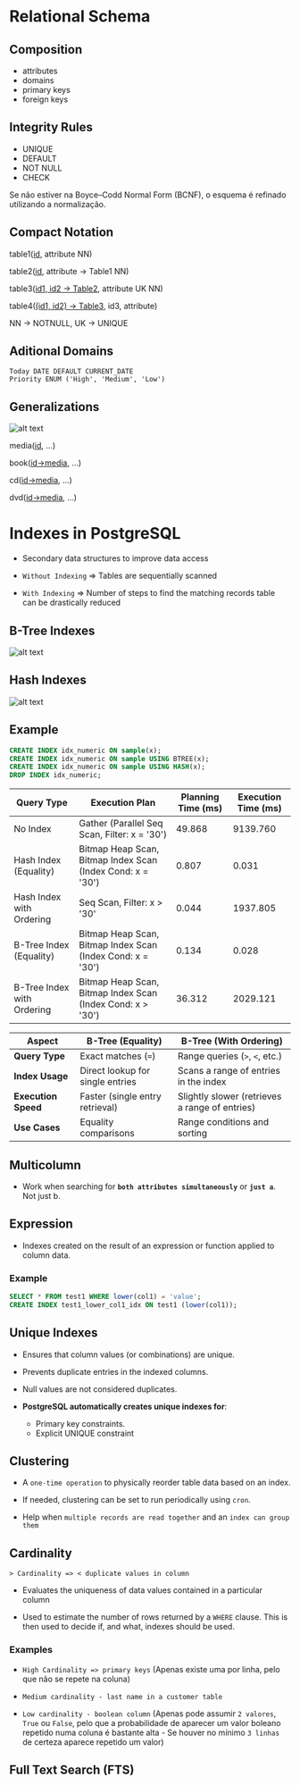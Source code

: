 # Relational Schema 

## Composition
- attributes
- domains
- primary keys
- foreign keys

##  Integrity Rules
- UNIQUE
- DEFAULT
- NOT NULL
- CHECK

Se não estiver na Boyce–Codd Normal Form (BCNF), o esquema é refinado utilizando a normalização.

## Compact Notation
table1(<u>id</u>, attribute NN)

table2(<u>id</u>, attribute → Table1 NN)

table3(<u>id1, id2 → Table2</u>, attribute UK NN)

table4(<u>(id1, id2) → Table3</u>, id3, attribute)


NN -> NOTNULL, UK -> UNIQUE


## Aditional Domains

```
Today DATE DEFAULT CURRENT_DATE
Priority ENUM ('High', 'Medium', 'Low')
```

## Generalizations

![alt text](image.png)

media(<u>id</u>, ...)

book(<u>id->media</u>, ...)

cd(<u>id->media</u>, ...)

dvd(<u>id->media</u>, ...)


# Indexes in PostgreSQL
- Secondary data structures to improve data access

- `Without Indexing` => Tables are sequentially scanned 

- `With Indexing` => Number of steps to find the matching records table can be drastically reduced


## B-Tree Indexes 

![alt text](image-1.png)

## Hash Indexes

![alt text](image-2.png)

## Example
```sql
CREATE INDEX idx_numeric ON sample(x);
CREATE INDEX idx_numeric ON sample USING BTREE(x);
CREATE INDEX idx_numeric ON sample USING HASH(x);
DROP INDEX idx_numeric;
```
 
| **Query Type**                  | **Execution Plan**                                            | **Planning Time (ms)** | **Execution Time (ms)** |
|---------------------------------|--------------------------------------------------------------|------------------------|-------------------------|
| No Index                        | Gather (Parallel Seq Scan, Filter: x = '30')                | 49.868                | 9139.760               |
| Hash Index (Equality)           | Bitmap Heap Scan, Bitmap Index Scan (Index Cond: x = '30')  | 0.807                 | 0.031                  |
| Hash Index with Ordering        | Seq Scan, Filter: x > '30'                                  | 0.044                 | 1937.805               |
| B-Tree Index (Equality)         | Bitmap Heap Scan, Bitmap Index Scan (Index Cond: x = '30')  | 0.134                 | 0.028                  |
| B-Tree Index with Ordering      | Bitmap Heap Scan, Bitmap Index Scan (Index Cond: x > '30')  | 36.312                | 2029.121               |



| **Aspect**            | **B-Tree (Equality)**              | **B-Tree (With Ordering)**        |
|------------------------|-------------------------------------|------------------------------------|
| **Query Type**         | Exact matches (`=`)                | Range queries (`>`, `<`, etc.)     |
| **Index Usage**        | Direct lookup for single entries   | Scans a range of entries in the index |
| **Execution Speed**    | Faster (single entry retrieval)    | Slightly slower (retrieves a range of entries) |
| **Use Cases**          | Equality comparisons               | Range conditions and sorting       |

## Multicolumn

- Work when searching for **`both attributes simultaneously`** or **`just a`**. Not just b.


## Expression

- Indexes created on the result of an expression or function applied to column data.

### Example
```sql
SELECT * FROM test1 WHERE lower(col1) = 'value';
CREATE INDEX test1_lower_col1_idx ON test1 (lower(col1));
```

## Unique Indexes
- Ensures that column values (or combinations) are unique.

- Prevents duplicate entries in the indexed columns.
- Null values are not considered duplicates.

- **PostgreSQL automatically creates unique indexes for**:
    - Primary key constraints.
    - Explicit UNIQUE constraint

## Clustering
- A `one-time operation` to physically reorder table data based on an index.
 
- If needed, clustering can be set to run periodically using `cron`.

- Help when `multiple records are read together` and an `index can group them`

## Cardinality

`> Cardinality => < duplicate values in column`
- Evaluates the uniqueness of data values contained in a particular column

- Used to estimate the number
of rows returned by a `WHERE` clause. This is then used to decide if, and what, indexes should be used.
### Examples
- `High Cardinality => primary keys` (Apenas existe uma por linha, pelo que não se repete na coluna)

- `Medium cardinality - last name in a customer table`

- `Low cardinality - boolean column` (Apenas pode assumir `2 valores`, `True` ou `False`, pelo que a probabilidade de aparecer um valor boleano repetido numa coluna é bastante alta - Se houver no mínimo `3 linhas` de certeza aparece repetido um valor)

## Full Text Search (FTS)
